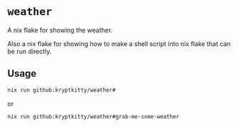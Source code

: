 # `weather`

A nix flake for showing the weather.

Also a nix flake for showing how to make a shell script into nix flake that can be run directly.

## Usage

```bash
nix run github:kryptkitty/weather#
```

or

```bash
nix run github:kryptkitty/weather#grab-me-some-weather
```
